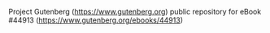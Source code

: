 Project Gutenberg (https://www.gutenberg.org) public repository for
eBook #44913 (https://www.gutenberg.org/ebooks/44913)
